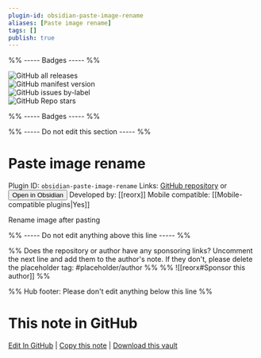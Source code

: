 ```yaml
---
plugin-id: obsidian-paste-image-rename
aliases: [Paste image rename]
tags: []
publish: true
---
```


%% ----- Badges ----- %%

![GitHub all releases](https://img.shields.io/github/downloads/reorx/obsidian-paste-image-rename/total?color=573E7A&logo=github&style=for-the-badge)  
![GitHub manifest version](https://img.shields.io/github/manifest-json/v/reorx/obsidian-paste-image-rename?color=573E7A&logo=github&style=for-the-badge)  
![GitHub issues by-label](https://img.shields.io/github/issues/reorx/obsidian-paste-image-rename/help%20wanted?color=573E7A&logo=github&style=for-the-badge)  
![GitHub Repo stars](https://img.shields.io/github/stars/reorx/obsidian-paste-image-rename?color=573E7A&logo=github&style=for-the-badge)

%% ----- Badges ----- %%

%% ----- Do not edit this section ----- %%

# Paste image rename

Plugin ID: `obsidian-paste-image-rename`
Links: [GitHub repository](https://github.com/reorx/obsidian-paste-image-rename) or [<button id=HH>Open in Obsidian</button>](obsidian://show-plugin?id=obsidian-paste-image-rename)
Developed by: [[reorx]]
Mobile compatible: [[Mobile-compatible plugins|Yes]]

Rename image after pasting

%% ----- Do not edit anything above this line ----- %%

%% Does the repository or author have any sponsoring links? Uncomment the next line and add them to the author's note. If they don't, please delete the placeholder tag: #placeholder/author %%
%% ![[reorx#Sponsor this author]] %%

%% Hub footer: Please don't edit anything below this line %%

# This note in GitHub

<span class="git-footer">[Edit In GitHub](https://github.dev/obsidian-community/obsidian-hub/blob/main/02%20-%20Community%20Expansions/02.05%20All%20Community%20Expansions/Plugins/obsidian-paste-image-rename.md "git-hub-edit-note") | [Copy this note](https://raw.githubusercontent.com/obsidian-community/obsidian-hub/main/02%20-%20Community%20Expansions/02.05%20All%20Community%20Expansions/Plugins/obsidian-paste-image-rename.md "git-hub-copy-note") | [Download this vault](https://github.com/obsidian-community/obsidian-hub/archive/refs/heads/main.zip "git-hub-download-vault") </span>
